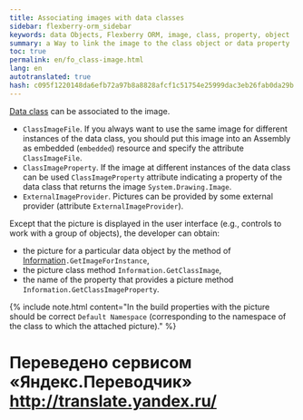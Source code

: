 ```yaml
--- 
title: Associating images with data classes 
sidebar: flexberry-orm_sidebar 
keywords: data Objects, Flexberry ORM, image, class, property, object 
summary: a Way to link the image to the class object or data property 
toc: true 
permalink: en/fo_class-image.html 
lang: en 
autotranslated: true 
hash: c095f1220148da6efb72a97b8a8828afcf1c51754e25999dac3eb26fab0da29b 
--- 
```


[Data class](fo_data-object.html) can be associated to the image. 

* `ClassImageFile`. If you always want to use the same image for different instances of the data class, you should put this image into an Assembly as embedded (`embedded`) resource and specify the attribute `ClassImageFile`. 
* `ClassImageProperty`. If the image at different instances of the data class can be used `ClassImageProperty` attribute indicating a property of the data class that returns the image `System.Drawing.Image`. 
* `ExternalImageProvider`. Pictures can be provided by some external provider (attribute `ExternalImageProvider`). 

Except that the picture is displayed in the user interface (e.g., controls to work with a group of objects), the developer can obtain: 

* the picture for a particular data object by the method of [Information](fo_methods-class-information.html)`.GetImageForInstance`, 
* the picture class method `Information.GetClassImage`, 
* the name of the property that provides a picture method `Information.GetClassImageProperty`. 

{% include note.html content="In the build properties with the picture should be correct `Default Namespace` (corresponding to the namespace of the class to which the attached picture)." %} 



 # Переведено сервисом «Яндекс.Переводчик» http://translate.yandex.ru/